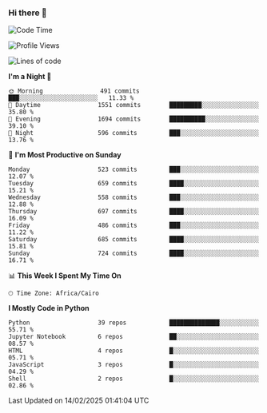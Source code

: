 ### Hi there 👋

<!--
**AMR-KELEG/AMR-KELEG** is a ✨ _special_ ✨ repository because its `README.md` (this file) appears on your GitHub profile.

Here are some ideas to get you started:

- 🔭 I’m currently working on ...
- 🌱 I’m currently learning ...
- 👯 I’m looking to collaborate on ...
- 🤔 I’m looking for help with ...
- 💬 Ask me about ...
- 📫 How to reach me: ...
- 😄 Pronouns: ...
- ⚡ Fun fact: ...
-->

<!--START_SECTION:waka-->
![Code Time](http://img.shields.io/badge/Code%20Time-0%20secs-blue)

![Profile Views](http://img.shields.io/badge/Profile%20Views-0-blue)

![Lines of code](https://img.shields.io/badge/From%20Hello%20World%20I%27ve%20Written-25.7%20million%20lines%20of%20code-blue)

**I'm a Night 🦉** 

```text
🌞 Morning                491 commits         ███░░░░░░░░░░░░░░░░░░░░░░   11.33 % 
🌆 Daytime                1551 commits        █████████░░░░░░░░░░░░░░░░   35.80 % 
🌃 Evening                1694 commits        ██████████░░░░░░░░░░░░░░░   39.10 % 
🌙 Night                  596 commits         ███░░░░░░░░░░░░░░░░░░░░░░   13.76 % 
```
📅 **I'm Most Productive on Sunday** 

```text
Monday                   523 commits         ███░░░░░░░░░░░░░░░░░░░░░░   12.07 % 
Tuesday                  659 commits         ████░░░░░░░░░░░░░░░░░░░░░   15.21 % 
Wednesday                558 commits         ███░░░░░░░░░░░░░░░░░░░░░░   12.88 % 
Thursday                 697 commits         ████░░░░░░░░░░░░░░░░░░░░░   16.09 % 
Friday                   486 commits         ███░░░░░░░░░░░░░░░░░░░░░░   11.22 % 
Saturday                 685 commits         ████░░░░░░░░░░░░░░░░░░░░░   15.81 % 
Sunday                   724 commits         ████░░░░░░░░░░░░░░░░░░░░░   16.71 % 
```


📊 **This Week I Spent My Time On** 

```text
🕑︎ Time Zone: Africa/Cairo
```

**I Mostly Code in Python** 

```text
Python                   39 repos            ██████████████░░░░░░░░░░░   55.71 % 
Jupyter Notebook         6 repos             ██░░░░░░░░░░░░░░░░░░░░░░░   08.57 % 
HTML                     4 repos             █░░░░░░░░░░░░░░░░░░░░░░░░   05.71 % 
JavaScript               3 repos             █░░░░░░░░░░░░░░░░░░░░░░░░   04.29 % 
Shell                    2 repos             █░░░░░░░░░░░░░░░░░░░░░░░░   02.86 % 
```




 Last Updated on 14/02/2025 01:41:04 UTC
<!--END_SECTION:waka-->
